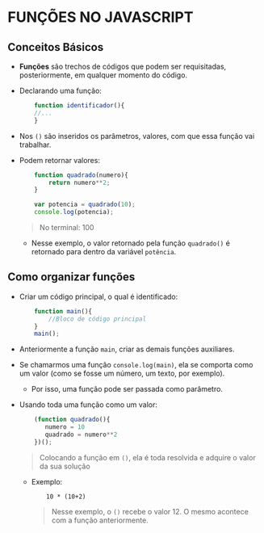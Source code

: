 # FUNÇÕES NO JAVASCRIPT


## Conceitos Básicos

- **Funções** são trechos de códigos que podem ser requisitadas, posteriormente, em qualquer momento do código.

- Declarando uma função:
    ~~~javascript
        function identificador(){
        //...
        }
    ~~~

- Nos `()` são inseridos os parâmetros, valores, com que essa função vai trabalhar.

- Podem retornar valores:
    ~~~javascript
        function quadrado(numero){
            return numero**2;
        }

        var potencia = quadrado(10);
        console.log(potencia);
    ~~~
    >No terminal: 100
    - Nesse exemplo, o valor retornado pela função `quadrado()` é retornado para dentro da variável `potência`.

## Como organizar funções

- Criar um código principal, o qual é identificado:
    ~~~javascript
        function main(){
            //Bloco de código principal
        }
        main();
    ~~~
- Anteriormente a função `main`, criar as demais funções auxiliares.

- Se chamarmos uma função `console.log(main)`, ela se comporta como um valor (como se fosse um número, um texto, por exemplo).
    - Por isso, uma função pode ser passada como parâmetro.

- Usando toda uma função como um valor:
    ~~~~javascript
        (function quadrado(){
           numero = 10
           quadrado = numero**2
        })();
    ~~~~ 
    > Colocando a função em `()`, ela é toda resolvida e adquire o valor da sua solução
    - Exemplo:
        ~~~
            10 * (10+2)
        ~~~
        > Nesse exemplo, o `()` recebe o valor 12. O mesmo acontece com a função anteriormente.